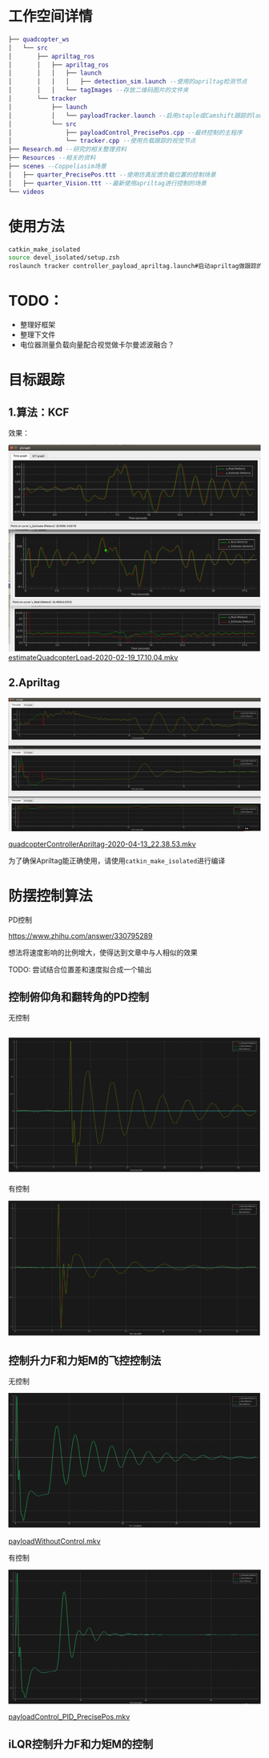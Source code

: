 

# 工作空间详情

```lua
├── quadcopter_ws
│   └── src
│       ├── apriltag_ros
│       │   ├── apriltag_ros
│       │   │   ├── launch
│       │   │   │   ├── detection_sim.launch --使用的apriltag检测节点
│       │   │   └── tagImages --存放二维码图片的文件夹
│       └── tracker
│           ├── launch
│           │   └── payloadTracker.launch --启用staple或Camshift跟踪的launch文件
│           └── src
│               ├── payloadControl_PrecisePos.cpp --最终控制的主程序
│               └── tracker.cpp --使用负载跟踪的视觉节点
├── Research.md --研究的相关整理资料
├── Resources --相关的资料
├── scenes --Coppeliasim场景
│   ├── quarter_PrecisePos.ttt --使用仿真反馈负载位置的控制场景
│   ├── quarter_Vision.ttt --最新使用apriltag进行控制的场景
└── videos 
```



# 使用方法

```bash
catkin_make_isolated
source devel_isolated/setup.zsh
roslaunch tracker controller_payload_apriltag.launch#启动apriltag做跟踪的
```




# TODO：

- 整理好框架
- 整理下文件
- 电位器测量负载向量配合视觉做卡尔曼滤波融合？



# 目标跟踪

## 1.算法：KCF

效果：

![xyzEstimation](README.assets/xyzEstimation_KCF.png) [estimateQuadcopterLoad-2020-02-19_17.10.04.mkv](videos/estimateQuadcopterLoad-2020-02-19_17.10.04.mkv) 

## 2.Apriltag

![image-20200413224519397](README.assets/image-20200413224519397.png)

 [quadcopterControllerApriltag-2020-04-13_22.38.53.mkv](videos/quadcopterControllerApriltag-2020-04-13_22.38.53.mkv) 

为了确保Apriltag能正确使用，请使用`catkin_make_isolated`进行编译

# 防摆控制算法

PD控制

https://www.zhihu.com/answer/330795289

想法将速度影响的比例增大，使得达到文章中与人相似的效果

TODO: 尝试结合位置差和速度拟合成一个输出



## 控制俯仰角和翻转角的PD控制

无控制

## ![xvControl](README.assets/without_xvControl.png)

有控制

![xvControl](README.assets/xvControl.png)

## 控制升力F和力矩M的飞控控制法

无控制

![payloadWithoutControl_PrecisePos](README.assets/payloadWithoutControl_PrecisePos.png)

 [payloadWithoutControl.mkv](videos/payloadWithoutControl.mkv) 

有控制

![payloadControl_PrecisePos](README.assets/payloadControl_PrecisePos.png)

 [payloadControl_PID_PrecisePos.mkv](videos/payloadControl_PID_PrecisePos.mkv) 

## iLQR控制升力F和力矩M的控制
```

```